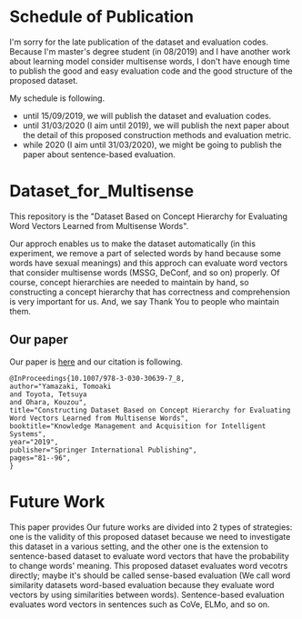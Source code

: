 # Schedule of Publication
I'm sorry for the late publication of the dataset and evaluation codes.
Because I'm master's degree student (in 08/2019) and I have another work about learning model consider multisense words, I don't have enough time to publish the good and easy evaluation code and the good structure of the proposed dataset.

My schedule is following.
- until 15/09/2019, we will publish the dataset and evaluation codes.
- until 31/03/2020 (I aim until 2019), we will publish the next paper about the detail of this proposed construction methods and evaluation metric.
- while 2020 (I aim until 31/03/2020), we might be going to publish the paper about sentence-based evaluation.

# Dataset_for_Multisense
This repository is the "Dataset Based on Concept Hierarchy for Evaluating Word Vectors Learned from Multisense Words".

Our approch enables us to make the dataset automatically (in this experiment, we remove a part of selected words by hand because some words have sexual meanings) and this approch can evaluate word vectors that consider multisense words (MSSG, DeConf, and so on) properly.
Of course, concept hierarchies are needed to maintain by hand, so constructing a concept hierarchy that has correctness and comprehension is very important for us. And, we say Thank You to people who maintain them.

## Our paper
Our paper is [here](https://link.springer.com/chapter/10.1007/978-3-030-30639-7_8) and our citation is following.
```
@InProceedings{10.1007/978-3-030-30639-7_8,
author="Yamazaki, Tomoaki
and Toyota, Tetsuya
and Ohara, Kouzou",
title="Constructing Dataset Based on Concept Hierarchy for Evaluating Word Vectors Learned from Multisense Words",
booktitle="Knowledge Management and Acquisition for Intelligent Systems",
year="2019",
publisher="Springer International Publishing",
pages="81--96",
}
```

# Future Work
This paper provides 
Our future works are divided into 2 types of strategies:
one is the validity of this proposed dataset because we need to investigate this dataset in a various setting, and the other one is the extension to sentence-based dataset to evaluate word vectors that have the probability to change words' meaning.
This proposed dataset evaluates word vecotrs directly; maybe it's should be called sense-based evaluation (We call word similarity datasets word-based evaluation because they evaluate word vectors by using similarities between words).
Sentence-based evaluation evaluates word vectors in sentences such as CoVe, ELMo, and so on.
